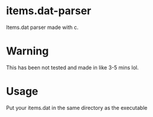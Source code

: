 # items.dat-parser
Items.dat parser made with c.

# Warning
This has been not tested and made in like 3-5 mins lol. 

# Usage
Put your items.dat in the same directory as the executable
